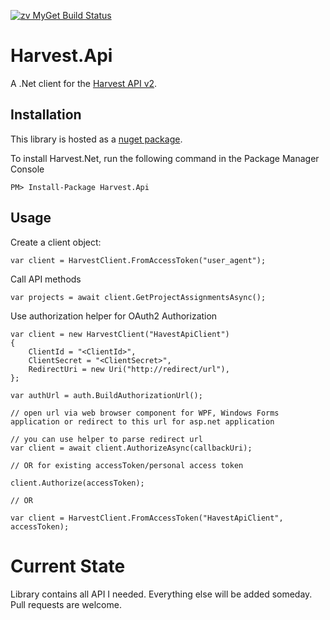 [![zv MyGet Build Status](https://www.myget.org/BuildSource/Badge/zv?identifier=3b4888a9-f4db-434e-baac-7b3518d0f7af)](https://www.myget.org/Package/Details/zv?packageType=nuget&packageId=Harvest.Api)

# Harvest.Api

A .Net client for the [Harvest API v2][0].

Installation
------------

This library is hosted as a [nuget package][1].

To install Harvest.Net, run the following command in the Package Manager Console

    PM> Install-Package Harvest.Api
    
Usage
-----
Create a client object:

    var client = HarvestClient.FromAccessToken("user_agent");

Call API methods

    var projects = await client.GetProjectAssignmentsAsync();
    
Use authorization helper for OAuth2 Authorization
    
    var client = new HarvestClient("HavestApiClient")
    {
        ClientId = "<ClientId>",
        ClientSecret = "<ClientSecret>",
        RedirectUri = new Uri("http://redirect/url"),
    };
    
    var authUrl = auth.BuildAuthorizationUrl();
    
    // open url via web browser component for WPF, Windows Forms application or redirect to this url for asp.net application

    // you can use helper to parse redirect url 
    var client = await client.AuthorizeAsync(callbackUri);

    // OR for existing accessToken/personal access token

    client.Authorize(accessToken);

    // OR

    var client = HarvestClient.FromAccessToken("HavestApiClient", accessToken);

    
# Current State

Library contains all API I needed. Everything else will be added someday. Pull requests are welcome.

[0]:https://help.getharvest.com/api-v2/
[1]:https://www.nuget.org/packages/Harvest.Api/
